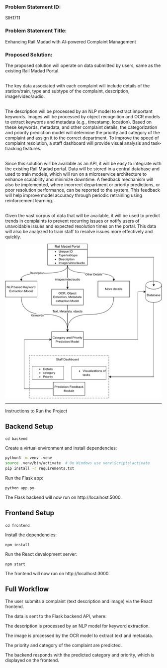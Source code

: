 ### Problem Statement ID: 
SIH1711

### Problem Statement Title: 
Enhancing Rail Madad with Al-powered Complaint Management

### Proposed Solution:

The proposed solution will operate on data submitted by users, same as the existing Rail Madad Portal.​
<br></br>

The key data associated with each complaint will include details of the station/train, type and subtype of the complaint, description, image/video/audio.​
<br></br>

The description will be processed by an NLP model to extract important keywords. Images will be processed by object recognition and OCR models to extract keywords and metadata (e.g., timestamp, location). Based on these keywords, metadata, and other complaint details, the categorization and priority prediction model will determine the priority and category of the complaint and assign it to the correct department. To improve the speed of complaint resolution, a staff dashboard will provide visual analysis and task-tracking features.​
<br></br>

Since this solution will be available as an API, it will be easy to integrate with the existing Rail Madad portal. Data will be stored in a central database and used to train models, which will run on a microservice architecture to enhance scalability and minimize downtime. A feedback mechanism will also be implemented, where incorrect department or priority predictions, or poor resolution performance, can be reported to the system. This feedback will help improve model accuracy through periodic retraining using reinforcement learning.​
<br></br>

Given the vast corpus of data that will be available, it will be used to predict trends in complaints to prevent recurring issues or notify users of unavoidable issues and expected resolution times on the portal. This data will also be analyzed to train staff to resolve issues more effectively and quickly.​

​![Workflow](./assets/img/SIH_R01.png)

---

Instructions to Run the Project

## Backend Setup

```cd backend```

Create a virtual environment and install dependencies:

```bash
python3 -m venv .venv
source .venv/bin/activate  # On Windows use venv\Scripts\activate
pip install -r requirements.txt
```

Run the Flask app:

```python app.py```

The Flask backend will now run on http://localhost:5000.

## Frontend Setup

```cd frontend```

Install the dependencies:

```npm install```

Run the React development server:

```npm start```

The frontend will now run on http://localhost:3000.

## Full Workflow
The user submits a complaint (text description and image) via the React frontend.

The data is sent to the Flask backend API, where:

The description is processed by an NLP model for keyword extraction.

The image is processed by the OCR model to extract text and metadata.

The priority and category of the complaint are predicted.

The backend responds with the predicted category and priority, which is displayed on the frontend.